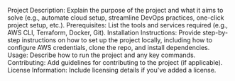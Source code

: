 Project Description: Explain the purpose of the project and what it aims to solve (e.g., automate cloud setup, streamline DevOps practices, one-click project setup, etc.).
Prerequisites: List the tools and services required (e.g., AWS CLI, Terraform, Docker, Git).
Installation Instructions: Provide step-by-step instructions on how to set up the project locally, including how to configure AWS credentials, clone the repo, and install dependencies.
Usage: Describe how to run the project and any key commands.
Contributing: Add guidelines for contributing to the project (if applicable).
License Information: Include licensing details if you've added a license.
